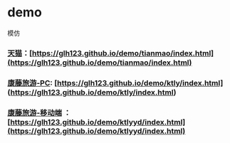 # demo
模仿



### [天猫](https://glh123.github.io/demo/tianmao/index.html)：[https://glh123.github.io/demo/tianmao/index.html](https://glh123.github.io/demo/tianmao/index.html)

### [康藤旅游-PC](https://glh123.github.io/demo/ktly/index.html): [https://glh123.github.io/demo/ktly/index.html] (https://glh123.github.io/demo/ktly/index.html)

### [康藤旅游-移动端](https://glh123.github.io/demo/ktlyyd/index.html) ：[https://glh123.github.io/demo/ktlyyd/index.html](https://glh123.github.io/demo/ktlyyd/index.html)

